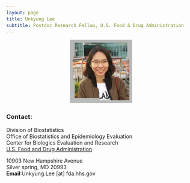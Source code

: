 ```yaml
---
layout: page
title: Unkyung Lee
subtitle: Postdoc Research Fellow, U.S. Food & Drug Administration
---
```


<p align="center" width="100%">
    <img width="33%" src="img/UnkyungLee.jpg"> 
</p>

### Contact:
Division of Biostatistics<br/>
Office of Biostatistics and Epidemiology Evaluation<br/>
Center for Biologics Evaluation and Research<br/> 
[U.S. Food and Drug Administration](https://www.fda.gov/)

10903 New Hampshire Avenue<br/>
Silver spring, MD 20993 <br/>
**Email**:Unkyung.Lee [at] fda.hhs.gov 
 
		
     
